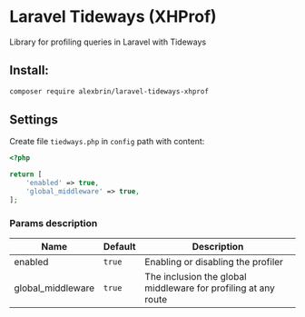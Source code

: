 # Laravel Tideways (XHProf)

Library for profiling queries in Laravel with Tideways

## Install:
```bash
composer require alexbrin/laravel-tideways-xhprof
```

## Settings
Create file `tiedways.php` in `config` path with content:
```php
<?php

return [
    'enabled' => true, 
    'global_middleware' => true,
];
```

### Params description
Name | Default | Description
-----|---------|------------
enabled | `true` | Enabling or disabling the profiler
global_middleware | `true` | The inclusion the global middleware for profiling at any route